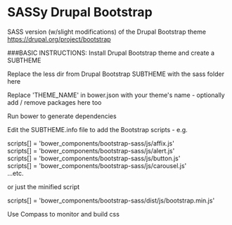 SASSy Drupal Bootstrap
======================

SASS version (w/slight modifications) of the Drupal Bootstrap theme
https://drupal.org/project/bootstrap

###BASIC INSTRUCTIONS:
Install Drupal Bootstrap theme and create a SUBTHEME

Replace the less dir from Drupal Bootstrap SUBTHEME with the sass folder here

Replace 'THEME_NAME' in bower.json with your theme's name - optionally add / remove packages here too

Run bower to generate dependencies

Edit the SUBTHEME.info file to add the Bootstrap scripts - e.g.

scripts[] = 'bower_components/bootstrap-sass/js/affix.js'  
scripts[] = 'bower_components/bootstrap-sass/js/alert.js'  
scripts[] = 'bower_components/bootstrap-sass/js/button.js'  
scripts[] = 'bower_components/bootstrap-sass/js/carousel.js'  
...etc.

or just the minified script

scripts[] = 'bower_components/bootstrap-sass/dist/js/bootstrap.min.js'

Use Compass to monitor and build css
